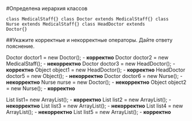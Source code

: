 #Определена иерархия классов

<code>class MedicalStaff{}
class Doctor extends MedicalStaff{}
class Nurse extends MedicalStaff{}
class HeadDoctor extends Doctor{}</code>

##Укажите корректные и некорректные операторы. Дайте ответу пояснение.

Doctor doctor1 = new Doctor(); - __корректно__
Doctor doctor2 = new MedicalStaff(); - __некорректно__
Doctor doctor3 = new HeadDoctor(); - __корректно__
Object object1 = new HeadDoctor(); - __корректно__
HeadDoctor doctor5 = new Object(); - __некорректно__
Doctor doctor6  = new Nurse(); - __некорректно__
Nurse nurse = new Doctor(); - __некорректно__
Object object2 = new Nurse(); - __корректно__

List<Doctor> list1= new ArrayList<Doctor>(); - __корректно__
List<MedicalStaff> list2 = new ArrayList<Doctor>(); - __некорректно__
List<Doctor> list3 = new ArrayList<MedicalStaff>(); - __некорректно__
List<Object> list4 = new ArrayList<Doctor>(); - __некорректно__
List<Object> list5 = new ArrayList<Object>(); - __корректно__

